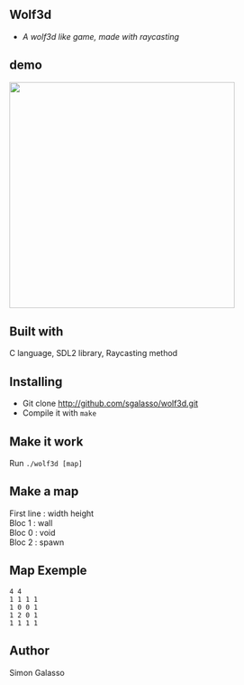 ## Wolf3d
* *A wolf3d like game, made with raycasting*

## demo
<img src="ressources/img/wolf3d_demo.gif" width="400"></img>

## Built with
C language, SDL2 library, Raycasting method

## Installing
* Git clone http://github.com/sgalasso/wolf3d.git
* Compile it with `make`

## Make it work
Run `./wolf3d [map]`

## Make a map
First line : width height</br>
Bloc 1 : wall</br>
Bloc 0 : void</br>
Bloc 2 : spawn

## Map Exemple

```
4 4
1 1 1 1
1 0 0 1
1 2 0 1
1 1 1 1
```

## Author
Simon Galasso
